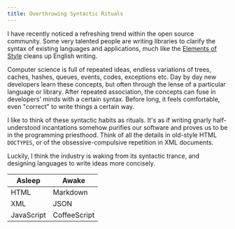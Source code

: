 ```yaml
---
title: Overthrowing Syntactic Rituals
---
```


I have recently noticed a refreshing trend within the open source
community. Some very talented people are writing libraries to clarify
the syntax of existing languages and applications, much like the
[Elements of Style](http://www.bartleby.com/141/) cleans up English
writing.

Computer science is full of repeated ideas, endless variations of
trees, caches, hashes, queues, events, codes, exceptions etc. Day
by day new developers learn these concepts, but often through the
lense of a particular language or library. After repeated association,
the concepts can fuse in developers' minds with a certain syntax.
Before long, it feels comfortable, even "correct" to write things
a certain way.

I like to think of these syntactic habits as rituals. It's as if
writing gnarly half-understood incantations somehow purifies our
software and proves us to be in the programming priesthood. Think
of all the details in old-style HTML `DOCTYPES`, or of the
obsessive-compulsive repetition in XML documents.

Luckily, I think the industry is waking from its syntactic trance,
and designing languages to write ideas more concisely.

<table><thead><tr><th>Asleep</th><th>Awake</th></tr></thead><tbody><tr><td>HTML</td><td>Markdown</td></tr><tr><td>XML</td><td>JSON</td></tr><tr><td>JavaScript</td><td>CoffeeScript</td></tr></tbody></table>
